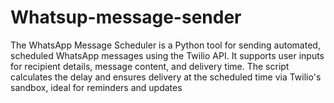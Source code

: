 # Whatsup-message-sender
The WhatsApp Message Scheduler is a Python tool for sending automated, scheduled WhatsApp messages using the Twilio API. It supports user inputs for recipient details, message content, and delivery time. The script calculates the delay and ensures delivery at the scheduled time via Twilio's sandbox, ideal for reminders and updates
